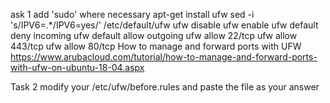  ask 1 add 'sudo' where necessary
apt-get install ufw
sed -i 's/IPV6=.*/IPV6=yes/' /etc/default/ufw
ufw disable
ufw enable
ufw default deny incoming
ufw default allow outgoing
ufw allow 22/tcp
ufw allow 443/tcp
ufw allow 80/tcp
How to manage and forward ports with UFW
https://www.arubacloud.com/tutorial/how-to-manage-and-forward-ports-with-ufw-on-ubuntu-18-04.aspx

Task 2
modify your /etc/ufw/before.rules and paste the file as your answer
